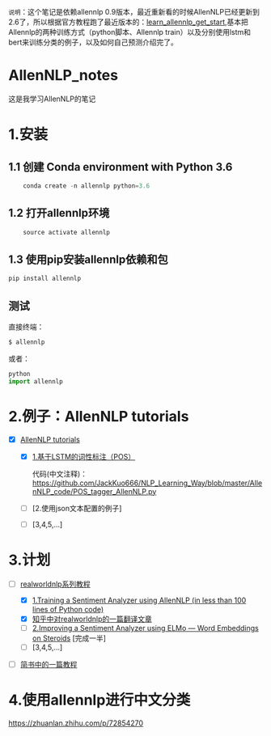 `说明`：这个笔记是依赖allennlp 0.9版本，最近重新看的时候AllenNLP已经更新到2.6了，所以根据官方教程跑了最近版本的：[learn_allennlp_get_start](https://github.com/JackKuo666/learn_allennlp_get_start),基本把Allennlp的两种训练方式（python脚本、Allennlp train）以及分别使用lstm和bert来训练分类的例子，以及如何自己预测介绍完了。

# AllenNLP_notes
这是我学习AllenNLP的笔记

# 1.安装

## 1.1 创建 Conda environment with Python 3.6
```py
    conda create -n allennlp python=3.6
```
## 1.2 打开allennlp环境
```py
    source activate allennlp
```
## 1.3 使用pip安装allennlp依赖和包
```py
pip install allennlp
```
## 测试
直接终端：
```py
$ allennlp
```
或者：
```py
python
import allennlp
```
# 2.例子：AllenNLP tutorials
- [x] [AllenNLP tutorials](https://allennlp.org/tutorials)
    - [x] [1.基于LSTM的词性标注（POS）](https://allennlp.org/tutorials)
        
        代码(中文注释)：https://github.com/JackKuo666/NLP_Learning_Way/blob/master/AllenNLP_code/POS_tagger_AllenNLP.py
    - [ ] [2.使用json文本配置的例子]
    - [ ] [3,4,5,...]
# 3.计划
- [ ] [realworldnlp系列教程](http://www.realworldnlpbook.com/blog/)
    - [x] [1.Training a Sentiment Analyzer using AllenNLP (in less than 100 lines of Python code)](http://www.realworldnlpbook.com/blog/training-sentiment-analyzer-using-allennlp.html)
    - [x] [知乎中对realworldnlp的一篇翻译文章](https://zhuanlan.zhihu.com/p/48070968)
    - [ ] [2.Improving a Sentiment Analyzer using ELMo — Word Embeddings on Steroids](http://www.realworldnlpbook.com/blog/improving-sentiment-analyzer-using-elmo.html) [完成一半]
    - [ ] [3,4,5,...]
- [ ] [简书中的一篇教程](https://www.jianshu.com/p/17abfefc1b5b)


# 4.使用allennlp进行中文分类
https://zhuanlan.zhihu.com/p/72854270
